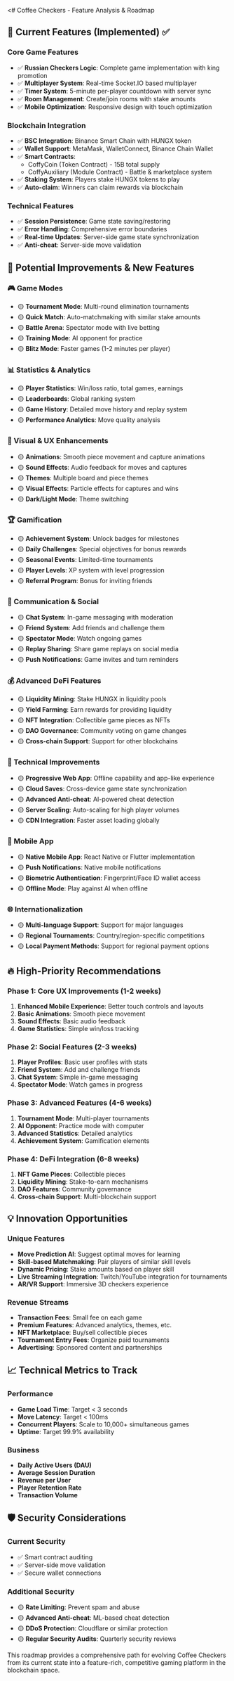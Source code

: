 <# Coffee Checkers - Feature Analysis & Roadmap

## 🎯 Current Features (Implemented) ✅

### Core Game Features
- ✅ **Russian Checkers Logic**: Complete game implementation with king promotion
- ✅ **Multiplayer System**: Real-time Socket.IO based multiplayer
- ✅ **Timer System**: 5-minute per-player countdown with server sync
- ✅ **Room Management**: Create/join rooms with stake amounts
- ✅ **Mobile Optimization**: Responsive design with touch optimization

### Blockchain Integration
- ✅ **BSC Integration**: Binance Smart Chain with HUNGX token
- ✅ **Wallet Support**: MetaMask, WalletConnect, Binance Chain Wallet
- ✅ **Smart Contracts**: 
  - CoffyCoin (Token Contract) - 15B total supply
  - CoffyAuxiliary (Module Contract) - Battle & marketplace system
- ✅ **Staking System**: Players stake HUNGX tokens to play
- ✅ **Auto-claim**: Winners can claim rewards via blockchain

### Technical Features
- ✅ **Session Persistence**: Game state saving/restoring
- ✅ **Error Handling**: Comprehensive error boundaries
- ✅ **Real-time Updates**: Server-side game state synchronization
- ✅ **Anti-cheat**: Server-side move validation

## 🚀 Potential Improvements & New Features

### 🎮 Game Modes
- 🟡 **Tournament Mode**: Multi-round elimination tournaments
- 🟡 **Quick Match**: Auto-matchmaking with similar stake amounts
- 🟡 **Battle Arena**: Spectator mode with live betting
- 🟡 **Training Mode**: AI opponent for practice
- 🟡 **Blitz Mode**: Faster games (1-2 minutes per player)

### 📊 Statistics & Analytics
- 🟡 **Player Statistics**: Win/loss ratio, total games, earnings
- 🟡 **Leaderboards**: Global ranking system
- 🟡 **Game History**: Detailed move history and replay system
- 🟡 **Performance Analytics**: Move quality analysis

### 🎨 Visual & UX Enhancements
- 🟡 **Animations**: Smooth piece movement and capture animations
- 🟡 **Sound Effects**: Audio feedback for moves and captures
- 🟡 **Themes**: Multiple board and piece themes
- 🟡 **Visual Effects**: Particle effects for captures and wins
- 🟡 **Dark/Light Mode**: Theme switching

### 🏆 Gamification
- 🟡 **Achievement System**: Unlock badges for milestones
- 🟡 **Daily Challenges**: Special objectives for bonus rewards
- 🟡 **Seasonal Events**: Limited-time tournaments
- 🟡 **Player Levels**: XP system with level progression
- 🟡 **Referral Program**: Bonus for inviting friends

### 🔔 Communication & Social
- 🟡 **Chat System**: In-game messaging with moderation
- 🟡 **Friend System**: Add friends and challenge them
- 🟡 **Spectator Mode**: Watch ongoing games
- 🟡 **Replay Sharing**: Share game replays on social media
- 🟡 **Push Notifications**: Game invites and turn reminders

### 💰 Advanced DeFi Features
- 🟡 **Liquidity Mining**: Stake HUNGX in liquidity pools
- 🟡 **Yield Farming**: Earn rewards for providing liquidity
- 🟡 **NFT Integration**: Collectible game pieces as NFTs
- 🟡 **DAO Governance**: Community voting on game changes
- 🟡 **Cross-chain Support**: Support for other blockchains

### 🔧 Technical Improvements
- 🟡 **Progressive Web App**: Offline capability and app-like experience
- 🟡 **Cloud Saves**: Cross-device game state synchronization
- 🟡 **Advanced Anti-cheat**: AI-powered cheat detection
- 🟡 **Server Scaling**: Auto-scaling for high player volumes
- 🟡 **CDN Integration**: Faster asset loading globally

### 📱 Mobile App
- 🟡 **Native Mobile App**: React Native or Flutter implementation
- 🟡 **Push Notifications**: Native mobile notifications
- 🟡 **Biometric Authentication**: Fingerprint/Face ID wallet access
- 🟡 **Offline Mode**: Play against AI when offline

### 🌐 Internationalization
- 🟡 **Multi-language Support**: Support for major languages
- 🟡 **Regional Tournaments**: Country/region-specific competitions
- 🟡 **Local Payment Methods**: Support for regional payment options

## 🔥 High-Priority Recommendations

### Phase 1: Core UX Improvements (1-2 weeks)
1. **Enhanced Mobile Experience**: Better touch controls and layouts
2. **Basic Animations**: Smooth piece movement
3. **Sound Effects**: Basic audio feedback
4. **Game Statistics**: Simple win/loss tracking

### Phase 2: Social Features (2-3 weeks)
1. **Player Profiles**: Basic user profiles with stats
2. **Friend System**: Add and challenge friends
3. **Chat System**: Simple in-game messaging
4. **Spectator Mode**: Watch games in progress

### Phase 3: Advanced Features (4-6 weeks)
1. **Tournament Mode**: Multi-player tournaments
2. **AI Opponent**: Practice mode with computer
3. **Advanced Statistics**: Detailed analytics
4. **Achievement System**: Gamification elements

### Phase 4: DeFi Integration (6-8 weeks)
1. **NFT Game Pieces**: Collectible pieces
2. **Liquidity Mining**: Stake-to-earn mechanisms
3. **DAO Features**: Community governance
4. **Cross-chain Support**: Multi-blockchain support

## 💡 Innovation Opportunities

### Unique Features
- **Move Prediction AI**: Suggest optimal moves for learning
- **Skill-based Matchmaking**: Pair players of similar skill levels
- **Dynamic Pricing**: Stake amounts based on player skill
- **Live Streaming Integration**: Twitch/YouTube integration for tournaments
- **AR/VR Support**: Immersive 3D checkers experience

### Revenue Streams
- **Transaction Fees**: Small fee on each game
- **Premium Features**: Advanced analytics, themes, etc.
- **NFT Marketplace**: Buy/sell collectible pieces
- **Tournament Entry Fees**: Organize paid tournaments
- **Advertising**: Sponsored content and partnerships

## 📈 Technical Metrics to Track

### Performance
- **Game Load Time**: Target < 3 seconds
- **Move Latency**: Target < 100ms
- **Concurrent Players**: Scale to 10,000+ simultaneous games
- **Uptime**: Target 99.9% availability

### Business
- **Daily Active Users (DAU)**
- **Average Session Duration**
- **Revenue per User**
- **Player Retention Rate**
- **Transaction Volume**

## 🛡️ Security Considerations

### Current Security
- ✅ Smart contract auditing
- ✅ Server-side move validation
- ✅ Secure wallet connections

### Additional Security
- 🟡 **Rate Limiting**: Prevent spam and abuse
- 🟡 **Advanced Anti-cheat**: ML-based cheat detection
- 🟡 **DDoS Protection**: Cloudflare or similar protection
- 🟡 **Regular Security Audits**: Quarterly security reviews

This roadmap provides a comprehensive path for evolving Coffee Checkers from its current state into a feature-rich, competitive gaming platform in the blockchain space.

